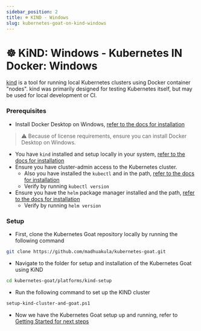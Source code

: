 ```yaml
---
sidebar_position: 2
title: ☸️ KIND - Windows
slug: kubernetes-goat-on-kind-windows
---
```


# ☸️ KiND: Windows - Kubernetes IN Docker: Windows 

[kind](https://sigs.k8s.io/kind) is a tool for running local Kubernetes clusters using Docker container "nodes". kind was primarily designed for testing Kubernetes itself, but may be used for local development or CI.

### Prerequisites

* Install Docker Desktop on Windows, [refer to the docs for installation](https://docs.docker.com/desktop/setup/install/windows-install/)
> ⚠️ Because of license requirements, ensure you can install Docker Desktop on Windows.

* You have `kind` installed and setup locally in your system, [refer to the docs for installation](https://kind.sigs.k8s.io/)
* Ensure you have cluster-admin access to the Kubernetes cluster.
  * Also you have installed the `kubectl` and in the path, [refer to the docs for installation](https://kubernetes.io/docs/tasks/tools/install-kubectl/)
  * Verify by running `kubectl version`
* Ensure you have the `helm` package manager installed and the path, [refer to the docs for installation](https://helm.sh/docs/intro/install)
  * Verify by running `helm version`

### Setup

* First, clone the Kubernetes Goat repository locally by running the following command

```bash
git clone https://github.com/madhuakula/kubernetes-goat.git
```

* Navigate to the folder for setup and installation of the Kubernetes Goat using KiND

```bash
cd kubernetes-goat/platforms/kind-setup
```

* Run the following command to set up the KIND cluster

```bash
setup-kind-cluster-and-goat.ps1
```

* Now we have the Kubernetes Goat setup up and running, refer to [Getting Started for next steps](../getting-started.md)
